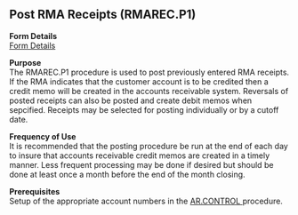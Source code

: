 ##  Post RMA Receipts (RMAREC.P1)

<PageHeader />

**Form Details**  
[ Form Details ](../../MRK-OVERVIEW/MRK-PROCESS/RMAREC-P1/RMAREC-P1-1/README.md)   

**Purpose**  
The RMAREC.P1 procedure is used to post previously entered RMA receipts. If
the RMA indicates that the customer account is to be credited then a credit
memo will be created in the accounts receivable system. Reversals of posted
receipts can also be posted and create debit memos when sepcified. Receipts
may be selected for posting individually or by a cutoff date.

**Frequency of Use**  
It is recommended that the posting procedure be run at the end of each day to
insure that accounts receivable credit memos are created in a timely manner.
Less frequent processing may be done if desired but should be done at least
once a month before the end of the month closing.

**Prerequisites**  
Setup of the appropriate account numbers in the [ AR.CONTROL ](../../AR-OVERVIEW/AR-ENTRY/AR-CONTROL/README.md) procedure. 

<badge text= "Version 8.10.57" vertical="middle" />

<PageFooter />